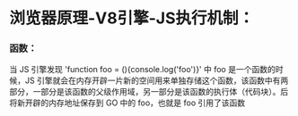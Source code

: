 # 浏览器原理-V8引擎-JS执行机制：



### 函数：
当 JS 引擎发现 'function foo = (){console.log('foo')}' 中 foo 是一个函数的时候，JS 引擎就会在内存开辟一片新的空间用来单独存储这个函数，该函数中有两部分，一部分是该函数的父级作用域，另一部分是该函数的执行体（代码块）。后将新开辟的内存地址保存到 GO 中的 foo，也就是 foo 引用了该函数